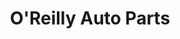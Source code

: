 ---
title: "O'Reilly Auto Parts"
url: /salt-lake-city/oreilly-auto-parts-sequoia-vista-circle/
shop: car parts
---
